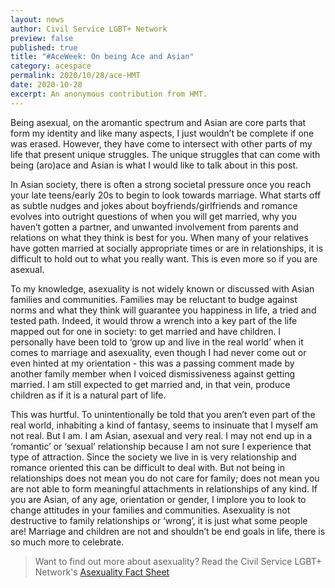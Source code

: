 ```yaml
---
layout: news
author: Civil Service LGBT+ Network
preview: false
published: true
title: "#AceWeek: On being Ace and Asian"
category: acespace
permalink: 2020/10/28/ace-HMT
date: 2020-10-28
excerpt: An anonymous contribution from HMT.
---
```


Being asexual, on the aromantic spectrum and Asian are core parts that form my identity and like many aspects, I just wouldn’t be complete if one was erased. However, they have come to intersect with other parts of my life that present unique struggles. The unique struggles that can come with being (aro)ace and Asian is what I would like to talk about in this post.

In Asian society, there is often a strong societal pressure once you reach your late teens/early 20s to begin to look towards marriage. What starts off as subtle nudges and jokes about boyfriends/girlfriends and romance evolves into outright questions of when you will get married, why you haven’t gotten a partner, and unwanted involvement from parents and relations on what they think is best for you. When many of your relatives have gotten married at socially appropriate times or are in relationships, it is difficult to hold out to what you really want. This is even more so if you are asexual.

To my knowledge, asexuality is not widely known or discussed with Asian families and communities. Families may be reluctant to budge against norms and what they think will guarantee you happiness in life, a tried and tested path. Indeed, it would throw a wrench into a key part of the life mapped out for one in society: to get married and have children. I personally have been told to ‘grow up and live in the real world’ when it comes to marriage and asexuality, even though I had never come out or even hinted at my orientation - this was a passing comment made by another family member when I voiced dismissiveness against getting married. I am still expected to get married and, in that vein, produce children as if it is a natural part of life.

This was hurtful. To unintentionally be told that you aren’t even part of the real world, inhabiting a kind of fantasy, seems to insinuate that I myself am not real. But I am. I am Asian, asexual and very real. I may not end up in a ‘romantic’ or ‘sexual’ relationship because I am not sure I experience that type of attraction. Since the society we live in is very relationship and romance oriented this can be difficult to deal with. But not being in relationships does not mean you do not care for family; does not mean you are not able to form meaningful attachments in relationships of any kind. If you are Asian, of any age, orientation or gender, I implore you to look to change attitudes in your families and communities. Asexuality is not destructive to family relationships or ‘wrong’, it is just what some people are! Marriage and children are not and shouldn’t be end goals in life, there is so much more to celebrate.

> Want to find out more about asexuality? Read the Civil Service LGBT+ Network's [Asexuality Fact Sheet](https://www.civilservice.lgbt/publication/ace-fact-sheet)
